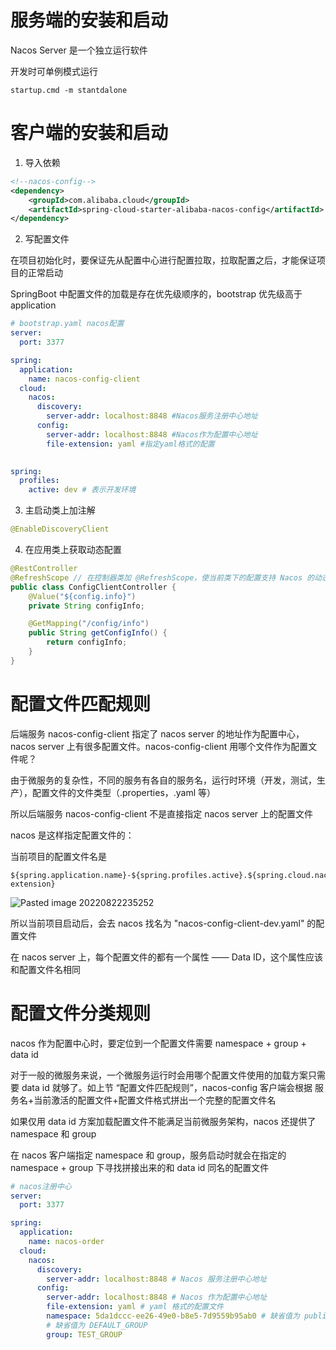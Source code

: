 # 服务端的安装和启动

Nacos Server 是一个独立运行软件

开发时可单例模式运行

```shell
startup.cmd -m stantdalone
```


# 客户端的安装和启动

1. 导入依赖

```xml
<!--nacos-config-->
<dependency>
	<groupId>com.alibaba.cloud</groupId>
	<artifactId>spring-cloud-starter-alibaba-nacos-config</artifactId>
</dependency>
```

2. 写配置文件

在项目初始化时，要保证先从配置中心进行配置拉取，拉取配置之后，才能保证项目的正常启动

SpringBoot 中配置文件的加载是存在优先级顺序的，bootstrap 优先级高于 application

```yaml
# bootstrap.yaml nacos配置
server:
  port: 3377

spring:
  application:
    name: nacos-config-client
  cloud:
    nacos:
      discovery:
        server-addr: localhost:8848 #Nacos服务注册中心地址
      config:
        server-addr: localhost:8848 #Nacos作为配置中心地址
        file-extension: yaml #指定yaml格式的配置
 
```


```yaml
spring:
  profiles:
    active: dev # 表示开发环境
```

3. 主启动类上加注解

```java
@EnableDiscoveryClient
```


4. 在应用类上获取动态配置

```java
@RestController
@RefreshScope // 在控制器类加 @RefreshScope，使当前类下的配置支持 Nacos 的动态刷新功能
public class ConfigClientController {
    @Value("${config.info}")
    private String configInfo;

    @GetMapping("/config/info")
    public String getConfigInfo() {
        return configInfo;
    }
}

```


# 配置文件匹配规则

后端服务 nacos-config-client 指定了 nacos server 的地址作为配置中心，nacos server 上有很多配置文件。nacos-config-client 用哪个文件作为配置文件呢？

由于微服务的复杂性，不同的服务有各自的服务名，运行时环境（开发，测试，生产），配置文件的文件类型（.properties，.yaml 等）

所以后端服务 nacos-config-client 不是直接指定 nacos server 上的配置文件

nacos 是这样指定配置文件的：

当前项目的配置文件名是

```
${spring.application.name}-${spring.profiles.active}.${spring.cloud.nacos.config.file-extension}
```

![Pasted image 20220822235252](https://wings-liberty.oss-cn-beijing.aliyuncs.com/note/Pasted%20image%2020220822235252.png)

所以当前项目启动后，会去 nacos 找名为 "nacos-config-client-dev.yaml" 的配置文件

在 nacos server 上，每个配置文件的都有一个属性 —— Data ID，这个属性应该和配置文件名相同


# 配置文件分类规则


nacos 作为配置中心时，要定位到一个配置文件需要 namespace + group + data id

对于一般的微服务来说，一个微服务运行时会用哪个配置文件使用的加载方案只需要 data id 就够了。如上节 “配置文件匹配规则”，nacos-config 客户端会根据 服务名+当前激活的配置文件+配置文件格式拼出一个完整的配置文件名

如果仅用 data id  方案加载配置文件不能满足当前微服务架构，nacos 还提供了 namespace 和 group

在 nacos 客户端指定 namespace 和 group，服务启动时就会在指定的 namespace + group 下寻找拼接出来的和 data id 同名的配置文件

```yaml
# nacos注册中心
server:
  port: 3377

spring:
  application:
    name: nacos-order
  cloud:
    nacos:
      discovery:
        server-addr: localhost:8848 # Nacos 服务注册中心地址
      config:
        server-addr: localhost:8848 # Nacos 作为配置中心地址
        file-extension: yaml # yaml 格式的配置文件
        namespace: 5da1dccc-ee26-49e0-b8e5-7d9559b95ab0 # 缺省值为 public 的值
        # 缺省值为 DEFAULT_GROUP
        group: TEST_GROUP
```

